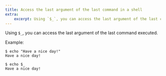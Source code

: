 ```yaml
---
title: Access the last argument of the last command in a shell
extra:
    excerpt: Using `$_`, you can access the last argument of the last command executed.
---
```


Using `$_`, you can access the last argument of the last command executed.

Example:

```
$ echo "Have a nice day!"
Have a nice day!

$ echo $_
Have a nice day!
```
